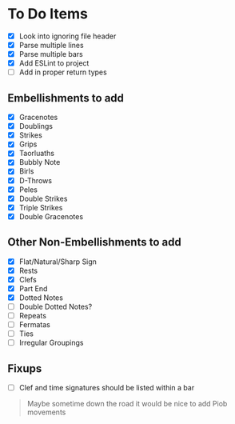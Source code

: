 # To Do Items

- [x] Look into ignoring file header
- [x] Parse multiple lines 
- [x] Parse multiple bars 
- [x] Add ESLint to project
- [ ] Add in proper return types 

## Embellishments to add

- [x] Gracenotes
- [x] Doublings
- [x] Strikes
- [x] Grips
- [x] Taorluaths
- [x] Bubbly Note
- [x] Birls
- [x] D-Throws
- [x] Peles
- [x] Double Strikes
- [x] Triple Strikes
- [x] Double Gracenotes

## Other Non-Embellishments to add
- [x] Flat/Natural/Sharp Sign
- [x] Rests
- [x] Clefs
- [x] Part End
- [x] Dotted Notes
- [ ] Double Dotted Notes?
- [ ] Repeats 
- [ ] Fermatas
- [ ] Ties
- [ ] Irregular Groupings

## Fixups
- [ ] Clef and time signatures should be listed within a bar

> Maybe sometime down the road it would be nice to add Piob movements
